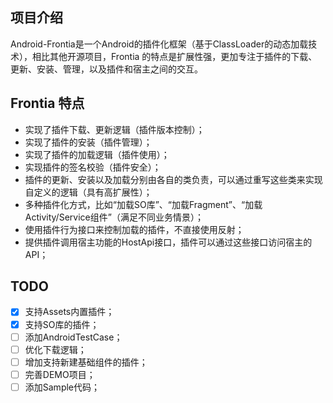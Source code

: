 ## 项目介绍
Android-Frontia是一个Android的插件化框架（基于ClassLoader的动态加载技术），相比其他开源项目，Frontia 的特点是扩展性强，更加专注于插件的下载、更新、安装、管理，以及插件和宿主之间的交互。

## Frontia 特点
- 实现了插件下载、更新逻辑（插件版本控制）；
- 实现了插件的安装（插件管理）；
- 实现了插件的加载逻辑（插件使用）；
- 实现插件的签名校验（插件安全）；
- 插件的更新、安装以及加载分别由各自的类负责，可以通过重写这些类来实现自定义的逻辑（具有高扩展性）；
- 多种插件化方式，比如“加载SO库”、“加载Fragment”、“加载Activity/Service组件”（满足不同业务情景）；
- 使用插件行为接口来控制加载的插件，不直接使用反射；
- 提供插件调用宿主功能的HostApi接口，插件可以通过这些接口访问宿主的API；

## TODO
- [x] 支持Assets内置插件；
- [x] 支持SO库的插件；
- [ ] 添加AndroidTestCase；
- [ ] 优化下载逻辑；
- [ ] 增加支持新建基础组件的插件；
- [ ] 完善DEMO项目；
- [ ] 添加Sample代码；

